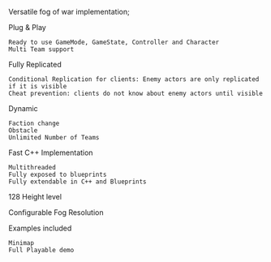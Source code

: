 Versatile fog of war implementation;


Plug & Play

    Ready to use GameMode, GameState, Controller and Character
    Multi Team support

Fully Replicated

    Conditional Replication for clients: Enemy actors are only replicated if it is visible
    Cheat prevention: clients do not know about enemy actors until visible

Dynamic

    Faction change
    Obstacle
    Unlimited Number of Teams

Fast C++ Implementation

    Multithreaded
    Fully exposed to blueprints
    Fully extendable in C++ and Blueprints

128 Height level

Configurable Fog Resolution

Examples included

    Minimap
    Full Playable demo